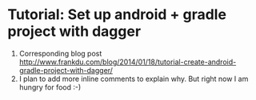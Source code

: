 Tutorial: Set up android + gradle project with dagger
=============================

1. Corresponding blog post http://www.frankdu.com/blog/2014/01/18/tutorial-create-android-gradle-project-with-dagger/
2. I plan to add more inline comments to explain why. But right now I am hungry for food :-)

